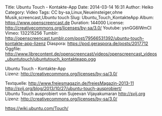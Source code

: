 Title: Ubuntu Touch - Kontakte-App
Date: 2014-03-14 16:31
Author: Heiko
Category: Video
Tags: CC by-sa,Linux,Neueinsteiger,ohne Musik,screencast,Ubuntu touch
Slug: Ubuntu_Touch_KontakteApp
Album: https://www.openscreencast.de
Duration: 144000
License: http://creativecommons.org/licenses/by-sa/3.0/
Youtube: ysnGG6IWmCI
Vimeo: 132215256
Tumblr: http://openscreencast.tumblr.com/post/79566531392/ubuntu-touch-kontakte-app-lizenz
Diaspora: https://pod.geraspora.de/posts/2017712
Oggfile: http://www.librecontent.de/openscreencast/videos/openscreencast_videos_ubuntutouch/ubuntutouch_kontakteapp.ogg

Ubuntu Touch - Kontakte-App  
Lizenz: <http://creativecommons.org/licenses/by-sa/3.0/>  
  
Textquelle: <http://www.freiesmagazin.de/freiesMagazin-2013-11>  
<http://svij.org/blog/2013/10/27/ubuntu-touch-ausprobiert/>  
Ubuntu Touch ausprobiert von Sujeevan Vijayakumaran <http://svij.org>  
Lizenz: <http://creativecommons.org/licenses/by-sa/3.0/>  
  
<https://wiki.ubuntu.com/Touch/>

